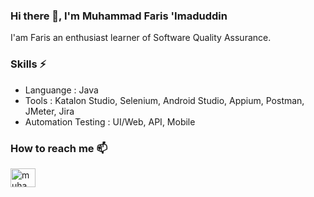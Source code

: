 ### Hi there 👋, I'm Muhammad Faris 'Imaduddin

I'am Faris an enthusiast learner of Software Quality Assurance.

### Skills ⚡

  * Languange : Java
  * Tools : Katalon Studio, Selenium, Android Studio, Appium, Postman, JMeter, Jira
  * Automation Testing : UI/Web, API, Mobile

### How to reach me 📫
<p align="left">
<a href="https://linkedin.com/in/muhammad faris 'imaduddin" target="blank"><img align="center" src="https://raw.githubusercontent.com/rahuldkjain/github-profile-readme-generator/master/src/images/icons/Social/linked-in-alt.svg" alt="muhammad faris 'imaduddin" height="30" width="40" /></a>
</p>

<!--
**Muhammadfaris/Muhammadfaris** is a ✨ _special_ ✨ repository because its `README.md` (this file) appears on your GitHub profile.

Here are some ideas to get you started:

- 🔭 I’m currently working on ...
- 🌱 I’m currently learning ...
- 👯 I’m looking to collaborate on ...
- 🤔 I’m looking for help with ...
- 💬 Ask me about ...
- 📫 How to reach me: ...
- 😄 Pronouns: ...
- ⚡ Fun fact: ...
-->
